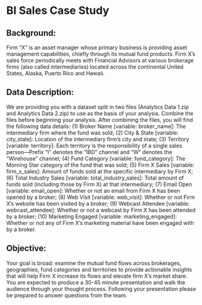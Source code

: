 # BI Sales Case Study

## Background:
Firm “X” is an asset manager whose primary business is providing asset management capabilities, chiefly
through its mutual fund products. Firm X’s sales force periodically meets with Financial Advisors at
various brokerage firms (also called intermediaries) located across the continental United States, Alaska,
Puerto Rico and Hawaii. 

## Data Description:
We are providing you with a dataset split in two files (Analytics Data 1.zip and Analytics Data 2.zip) to
use as the basis of your analysis. Combine the files before beginning your analysis.
After combining the files, you will find the following data details: (1) Broker Name [variable:
broker_name]: The intermediary firm where the fund was sold; (2) City & State [variable: city_state]:
Location of the intermediary firm’s city and state; (3) Territory [variable: territory]: Each territory is the
responsibility of a single sales person—Prefix “I” denotes the “IBD” channel and “W” denotes the
“Wirehouse” channel; (4) Fund Category [variable: fund_category]: The Morning Star category of the
fund that was sold; (5) Firm X Sales [variable: firm_x_sales]: Amount of funds sold at the specific
intermediary by Firm X; (6) Total Industry Sales [variable: total_industry_sales]: Total amount of funds
sold (including those by Firm X) at that intermediary; (7) Email Open [variable: email_open]: Whether or
not an email from Firm X has been opened by a broker; (8) Web Visit [variable: web_visit]: Whether or
not Firm X’s website has been visited by a broker; (9) Webcast Attendee [variable: webcast_attendee]:
Whether or not a webcast by Firm X has been attended by a broker; (10) Marketing Engaged [variable:
marketing_engaged]: Whether or not any of Firm X’s marketing material have been engaged with by a
broker.

## Objective:
Your goal is broad: examine the mutual fund flows across brokerages, geographies, fund categories and
territories to provide actionable insights that will help Firm X increase its flows and elevate firm X’s
market share. You are expected to produce a 30-45 minute presentation and walk the audience through
your thought process. Following your presentation please be prepared to answer questions from the team. 
